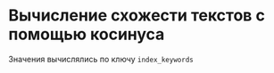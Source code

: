 # Вычисление схожести текстов с помощью косинуса

Значения вычислялись по ключу ```index_keywords```
